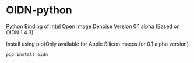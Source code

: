 # OIDN-python
Python Binding of [Intel Open Image Denoise](https://github.com/OpenImageDenoise/oidn) Version 0.1 alpha (Based on OIDN 1.4.3)

Install using pip(Only available for Apple Silicon macos for 0.1 alpha version)

```
pip install oidn
```



